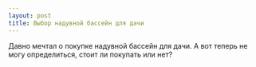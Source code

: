 ```yaml
---
layout: post 
title: Выбор надувной бассейн для дачи 
--- 
```

Давно мечтал о покупке надувной бассейн для дачи. А вот теперь не могу определиться, стоит ли покупать или нет?